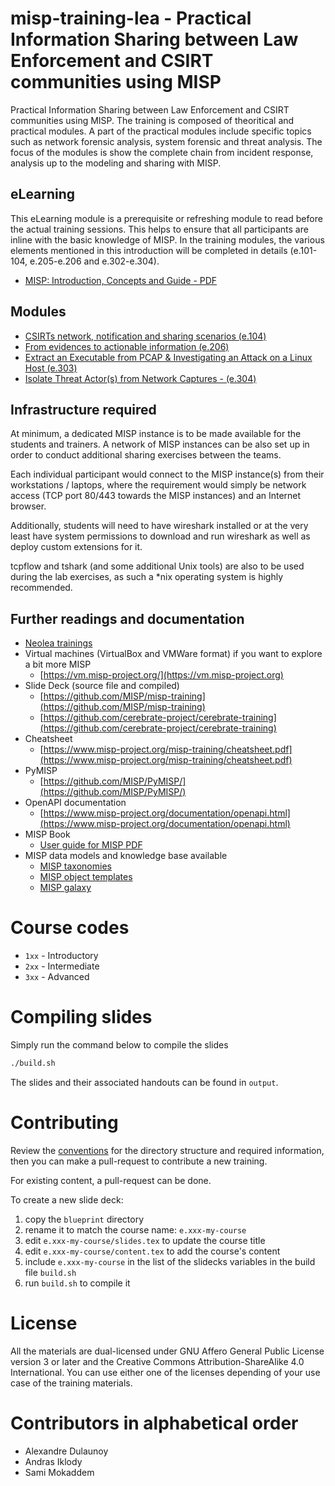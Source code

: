 # misp-training-lea - Practical Information Sharing between Law Enforcement and CSIRT communities using MISP

Practical Information Sharing between Law Enforcement and CSIRT communities using MISP. The training is composed of theoritical and practical modules. A part of the practical modules include specific topics such as network forensic analysis, system forensic and threat analysis. The focus of the modules is show the complete chain from incident response, analysis up to the modeling and sharing with MISP.

## eLearning

This eLearning module is a prerequisite or refreshing module to read before the actual training sessions. This helps to ensure that all participants are inline with the basic knowledge of MISP. In the training modules, the various elements mentioned in this introduction will be completed in details (e.101-104, e.205-e.206 and e.302-e.304).

- [MISP: Introduction, Concepts and Guide - PDF](https://github.com/MISP/misp-training-lea/raw/main/output/0_eLearning.pdf)

## Modules

- [CSIRTs network, notification and sharing scenarios (e.104)](./e.104-csirts-network-notification-and-sharing-scenarios)
- [From evidences to actionable information (e.206)](./e.206-from-evidences-to-actionable-information/)
- [Extract an Executable from PCAP & Investigating an Attack on a Linux Host (e.303)](./e.303-lab2-encoding-information-and-sharing-it)
- [Isolate Threat Actor(s) from Network Captures - (e.304)](./e.304-lab3-encoding-information-and-sharing-it-2)

## Infrastructure required

At minimum, a dedicated MISP instance is to be made available for the students and trainers. A network of MISP instances can be also set up in order to conduct additional sharing exercises between the teams.

Each individual participant would connect to the MISP instance(s) from their workstations / laptops, where the requirement would simply be network access (TCP port 80/443 towards the MISP instances) and an Internet browser.

Additionally, students will need to have wireshark installed or at the very least have system permissions to download and run wireshark as well as deploy custom extensions for it.

tcpflow and tshark (and some additional Unix tools) are also to be used during the lab exercises, as such a \*nix operating system is highly recommended.

## Further readings and documentation

- [Neolea trainings](https://github.com/neolea/neolea-training-materials)
- Virtual machines (VirtualBox and VMWare format) if you want to explore a bit more MISP
    - [https://vm.misp-project.org/](https://vm.misp-project.org)
- Slide Deck (source file and compiled)
    - [https://github.com/MISP/misp-training](https://github.com/MISP/misp-training)
    - [https://github.com/cerebrate-project/cerebrate-training](https://github.com/cerebrate-project/cerebrate-training)
- Cheatsheet
    - [https://www.misp-project.org/misp-training/cheatsheet.pdf](https://www.misp-project.org/misp-training/cheatsheet.pdf)
- PyMISP
    - [https://github.com/MISP/PyMISP/](https://github.com/MISP/PyMISP/)
- OpenAPI documentation
    - [https://www.misp-project.org/documentation/openapi.html](https://www.misp-project.org/documentation/openapi.html)
- MISP Book
    - [User guide for MISP ](https://www.circl.lu/doc/misp/) [PDF](https://www.circl.lu/doc/misp/book.pdf)
- MISP data models and knowledge base available
    - [MISP taxonomies](www.misp-project.org/taxonomies.html)
    - [MISP object templates](https://www.misp-project.org/objects.html)
    - [MISP galaxy](https://www.misp-project.org/galaxy.html)

# Course codes

- `1xx` - Introductory
- `2xx` - Intermediate
- `3xx` - Advanced

# Compiling slides
Simply run the command below to compile the slides
```bash
./build.sh
```
The slides and their associated handouts can be found in `output`.

# Contributing

Review the [conventions](conventions.md) for the directory structure and required information, then you can make a pull-request to contribute a new training.

For existing content, a pull-request can be done.

To create a new slide deck:
1. copy the `blueprint` directory
2. rename it to match the course name: `e.xxx-my-course`
3. edit `e.xxx-my-course/slides.tex` to update the course title
4. edit `e.xxx-my-course/content.tex` to add the course's content
5. include `e.xxx-my-course` in the list of the slidecks variables in the build file `build.sh`
6. run `build.sh` to compile it

# License

All the materials are dual-licensed under GNU Affero General Public License version 3 or later and the Creative Commons Attribution-ShareAlike 4.0 International. You can use either one of the licenses depending of your use case of the training materials.

# Contributors in alphabetical order

- Alexandre Dulaunoy
- Andras Iklody
- Sami Mokaddem
